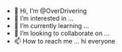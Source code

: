 - 👋 Hi, I’m @OverDrivering
- 👀 I’m interested in ...
- 🌱 I’m currently learning ...
- 💞️ I’m looking to collaborate on ...
- 📫 How to reach me ...
 hi everyone
<!---
OverDrivering/OverDrivering is a ✨ special ✨ repository because its `README.md` (this file) appears on your GitHub profile.
You can click the Preview link to take a look at your changes.
--->
